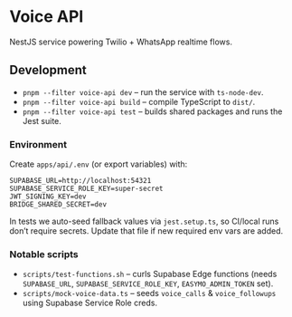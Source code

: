 # Voice API

NestJS service powering Twilio + WhatsApp realtime flows.

## Development

- `pnpm --filter voice-api dev` – run the service with `ts-node-dev`.
- `pnpm --filter voice-api build` – compile TypeScript to `dist/`.
- `pnpm --filter voice-api test` – builds shared packages and runs the Jest suite.

### Environment

Create `apps/api/.env` (or export variables) with:

```
SUPABASE_URL=http://localhost:54321
SUPABASE_SERVICE_ROLE_KEY=super-secret
JWT_SIGNING_KEY=dev
BRIDGE_SHARED_SECRET=dev
```

In tests we auto-seed fallback values via `jest.setup.ts`, so CI/local runs don’t require secrets. Update that file if new required env vars are added.

### Notable scripts

- `scripts/test-functions.sh` – curls Supabase Edge functions (needs `SUPABASE_URL`, `SUPABASE_SERVICE_ROLE_KEY`, `EASYMO_ADMIN_TOKEN` set).
- `scripts/mock-voice-data.ts` – seeds `voice_calls` & `voice_followups` using Supabase Service Role creds.
